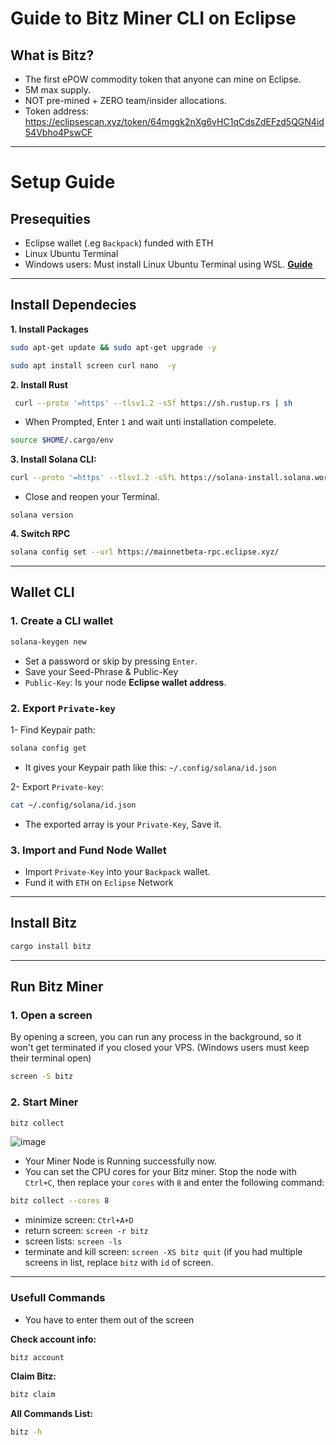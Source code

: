 # Guide to Bitz Miner CLI on Eclipse

## What is Bitz?
- The first ePOW commodity token that anyone can mine on Eclipse.
- 5M max supply.
- NOT pre-mined + ZERO team/insider allocations.
- Token address: https://eclipsescan.xyz/token/64mggk2nXg6vHC1qCdsZdEFzd5QGN4id54Vbho4PswCF

---

# Setup Guide
## Presequities
- Eclipse wallet (.eg `Backpack`) funded with ETH
- Linux Ubuntu Terminal
- Windows users: Must install Linux Ubuntu Terminal using WSL. **[Guide](https://github.com/0xmoei/Install-Linux-on-Windows)**

---

## Install Dependecies
**1. Install Packages**
```bash
sudo apt-get update && sudo apt-get upgrade -y

sudo apt install screen curl nano  -y
```
**2. Install Rust**
```bash
 curl --proto '=https' --tlsv1.2 -sSf https://sh.rustup.rs | sh
```
* When Prompted, Enter `1` and wait unti installation compelete.
```bash
source $HOME/.cargo/env
```
**3. Install Solana CLI:**
```bash
curl --proto '=https' --tlsv1.2 -sSfL https://solana-install.solana.workers.dev | bash
```
* Close and reopen your Terminal.
```
solana version
```
**4. Switch RPC**
```bash
solana config set --url https://mainnetbeta-rpc.eclipse.xyz/
```

---

## Wallet CLI
### 1. Create a CLI wallet
```bash
solana-keygen new
```
* Set a password or skip by pressing `Enter`.
* Save your Seed-Phrase & Public-Key
* `Public-Key`: Is your node **Eclipse wallet address**.

### 2. Export `Private-key`

1- Find Keypair path:
```bash
solana config get
```
* It gives your Keypair path like this: `~/.config/solana/id.json`

2- Export `Private-key`:
```bash
cat ~/.config/solana/id.json
```
* The exported array is your `Private-Key`, Save it.

### 3. Import and Fund Node Wallet
* Import `Private-Key` into your `Backpack` wallet.
* Fund it with `ETH` on `Eclipse` Network

---

## Install Bitz
```bash
cargo install bitz
```

---

## Run Bitz Miner
### 1. Open a screen
By opening a screen, you can run any process in the background, so it won't get terminated if you closed your VPS. (Windows users must keep their terminal open)
```bash
screen -S bitz
```

### 2. Start Miner
```bash
bitz collect
```

![image](https://github.com/user-attachments/assets/7c526a4b-07da-4ad5-889f-17674761b5e7)

* Your Miner Node is Running successfully now.
* You can set the CPU cores for your Bitz miner. Stop the node with `Ctrl+C`, then replace your `cores` with `8` and enter the following command:
```bash
bitz collect --cores 8
```
* minimize screen: `Ctrl+A+D`
* return screen: `screen -r bitz`
* screen lists: `screen -ls`
* terminate and kill screen: `screen -XS bitz quit` (if you had multiple screens in list, replace `bitz` with `id` of screen.

---

### Usefull Commands
* You have to enter them out of the screen

**Check account info:**
```bash
bitz account
```

**Claim Bitz:**
```bash
bitz claim
```

**All Commands List:**
```bash
bitz -h
```
